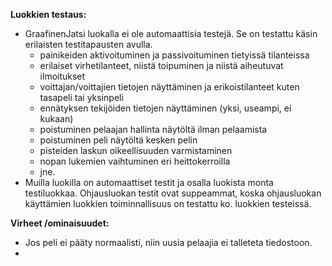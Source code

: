 
**Luokkien testaus:**
* GraafinenJatsi luokalla ei ole automaattisia testejä. Se on testattu käsin erilaisten testitapausten avulla. 
  * painikeiden aktivoituminen ja passivoituminen tietyissä tilanteissa
  * erilaiset virhetilanteet, niistä toipuminen  ja niistä aiheutuvat ilmoitukset
  * voittajan/voittajien tietojen näyttäminen ja erikoistilanteet kuten tasapeli tai yksinpeli
  * ennätyksen tekijöiden tietojen näyttäminen (yksi, useampi, ei kukaan)
  * poistuminen pelaajan hallinta näytöltä ilman pelaamista
  * poistuminen peli näytöltä kesken pelin
  * pisteiden laskun oikeellisuuden varmistaminen
  * nopan lukemien vaihtuminen eri heittokerroilla
  * jne.
* Muilla luokilla on automaattiset testit ja osalla luokista monta testiluokkaa. Ohjausluokan testit ovat suppeammat, koska ohjausluokan käyttämien luokkien toiminnallisuus on testattu ko. luokkien testeissä. 
  
**Virheet /ominaisuudet:**
* Jos peli ei pääty normaalisti, niin uusia pelaajia ei talleteta tiedostoon.
* 
